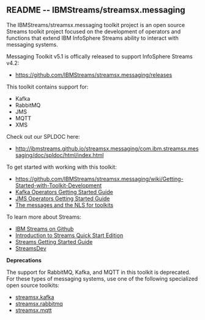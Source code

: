 ## README --  IBMStreams/streamsx.messaging

The IBMStreams/streamsx.messaging toolkit project is an open source Streams toolkit project focused on the development of operators and functions that extend IBM InfoSphere Streams ability to interact with messaging systems.

Messaging Toolkit v5.1 is offically released to support InfoSphere Streams v4.2:
* https://github.com/IBMStreams/streamsx.messaging/releases

This toolkit contains support for: 
* Kafka
* RabbitMQ
* JMS
* MQTT
* XMS


Check out our SPLDOC here: 
* http://ibmstreams.github.io/streamsx.messaging/com.ibm.streamsx.messaging/doc/spldoc/html/index.html

To get started with working with this toolkit:
* https://github.com/IBMStreams/streamsx.messaging/wiki/Getting-Started-with-Toolkit-Development
* [Kafka Operators Getting Started Guide](http://ibmstreams.github.io/streamsx.documentation/docs/4.1/messaging/kafka-operators-getting-started/)
* [JMS Operators Getting Started Guide](http://ibmstreams.github.io/streamsx.documentation/docs/4.1/messaging/jms-operators-getting-started/)
* [The messages and the NLS for toolkits](https://github.com/IBMStreams/administration/wiki/Messages-and-National-Language-Support-for-toolkits)


To learn more about Streams:

* [IBM Streams on Github](http://ibmstreams.github.io)
* [Introduction to Streams Quick Start Edition](http://ibmstreams.github.io/streamsx.documentation/docs/4.1/qse-intro/)
* [Streams Getting Started Guide](http://ibmstreams.github.io/streamsx.documentation/docs/4.1/qse-getting-started/)
* [StreamsDev](https://developer.ibm.com/streamsdev/)


**Deprecations**

The support for RabbitMQ, Kafka, and MQTT in this toolkit is deprecated. For these types of messaging systems, use one of the following specialized open source toolkits:

* [streamsx.kafka](https://github.com/IBMStreams/streamsx.kafka)
* [streamsx.rabbitmq](https://github.com/IBMStreams/streamsx.rabbitmq)
* [streamsx.mqtt](https://github.com/IBMStreams/streamsx.mqtt)